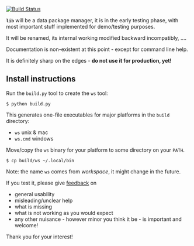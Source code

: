 [![Build Status](https://travis-ci.org/krisztianfekete/lib.svg?branch=master)](https://travis-ci.org/krisztianfekete/lib)

**`lib`** will be a data package manager, it is in the early testing phase, with most important stuff implemented for demo/testing purposes.

It will be renamed, its internal working modified backward incompatibly, ....

Documentation is non-existent at this point - except for command line help.

It is definitely sharp on the edges - **do not use it for production, yet!**


Install instructions
--------------------

Run the `build.py` tool to create the `ws` tool:

```
$ python build.py
```

This generates one-file executables for major platforms in the `build` directory:
- `ws` unix & mac
- `ws.cmd` windows

Move/copy the `ws` binary for your platform to some directory on your `PATH`.

```
$ cp build/ws ~/.local/bin
```

Note: the name `ws` comes from *workspace*, it might change in the future.

If you test it, please give [feedback](../../issues) on
- general usability
- misleading/unclear help
- what is missing
- what is not working as you would expect
- any other nuisance - however minor you think it be - is important and welcome!

Thank you for your interest!

